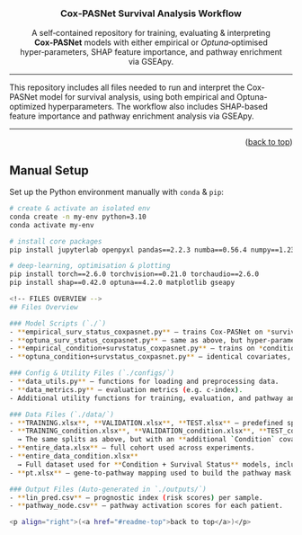 <a name="readme-top"></a>

<h3 align="center">Cox‑PASNet&nbsp;Survival&nbsp;Analysis&nbsp;Workflow</h3>

<p align="center">
  A self‑contained repository for training, evaluating &amp; interpreting <strong>Cox‑PASNet</strong> models with either empirical or <em>Optuna</em>‑optimised hyper‑parameters, SHAP feature importance, and pathway enrichment via GSEApy.
</p>

---

<!-- ABOUT -->
This repository includes all files needed to run and interpret the Cox-PASNet model for survival analysis, using both empirical and Optuna-optimized hyperparameters. The workflow also includes SHAP-based feature importance and pathway enrichment analysis via GSEApy.

---

<p align="right">(<a href="#readme-top">back to top</a>)</p>

<!-- MANUAL SETUP -->
## Manual Setup

Set up the Python environment manually with <code>conda</code> &amp; <code>pip</code>:

```bash
# create & activate an isolated env
conda create -n my-env python=3.10
conda activate my-env

# install core packages
pip install jupyterlab openpyxl pandas==2.2.3 numba==0.56.4 numpy==1.23.5

# deep‑learning, optimisation & plotting
pip install torch==2.6.0 torchvision==0.21.0 torchaudio==2.6.0
pip install shap==0.42.0 optuna==4.2.0 matplotlib gseapy

<!-- FILES OVERVIEW -->
## Files Overview

### Model Scripts (`./`)
- **empirical_surv_status_coxpasnet.py** – trains Cox‑PASNet on *survival‑status only* with empirical hyper‑parameters.
- **optuna_surv_status_coxpasnet.py** – same as above, but hyper‑parameters are tuned via Optuna.
- **empirical_condition+survstatus_coxpasnet.py** – trains on *condition + survival‑status* with empirical settings.
- **optuna_condition+survstatus_coxpasnet.py** – identical covariates, but using Optuna optimisation.

### Config & Utility Files (`./configs/`)
- **data_utils.py** – functions for loading and preprocessing data.
- **data_metrics.py** – evaluation metrics (e.g. c-index).
- Additional utility functions for training, evaluation, and pathway analysis.

### Data Files (`./data/`)
- **TRAINING.xlsx**, **VALIDATION.xlsx**, **TEST.xlsx** – predefined splits.
- **TRAINING_condition.xlsx**, **VALIDATION_condition.xlsx**, **TEST_condition.xlsx**  
  → The same splits as above, but with an **additional `Condition` covariate**. Used for dual-covariate models (Condition + Survival Status).
- **entire_data.xlsx** – full cohort used across experiments.
- **entire_data_condition.xlsx**  
  → Full dataset used for **Condition + Survival Status** models, includes the `Condition` column.
- **pt.xlsx** – gene‑to‑pathway mapping used to build the pathway mask.

### Output Files (Auto‑generated in `./outputs/`)
- **lin_pred.csv** – prognostic index (risk scores) per sample.
- **pathway_node.csv** – pathway activation scores for each patient.

<p align="right">(<a href="#readme-top">back to top</a>)</p>


